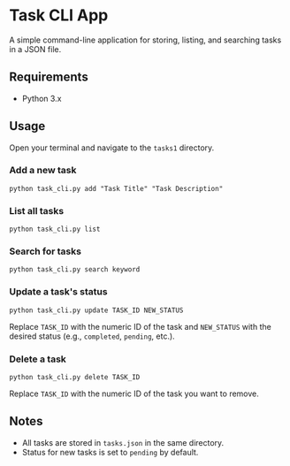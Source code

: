 # Task CLI App

A simple command-line application for storing, listing, and searching tasks in a JSON file.

## Requirements

- Python 3.x

## Usage

Open your terminal and navigate to the `tasks1` directory.

### Add a new task

```
python task_cli.py add "Task Title" "Task Description"
```

### List all tasks

```
python task_cli.py list
```

### Search for tasks

```
python task_cli.py search keyword
```

### Update a task's status

```
python task_cli.py update TASK_ID NEW_STATUS
```

Replace `TASK_ID` with the numeric ID of the task and `NEW_STATUS` with the desired status (e.g., `completed`, `pending`, etc.).

### Delete a task

```
python task_cli.py delete TASK_ID
```

Replace `TASK_ID` with the numeric ID of the task you want to remove.

## Notes

- All tasks are stored in `tasks.json` in the same directory.
- Status for new tasks is set to `pending` by default.
